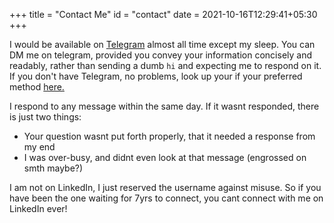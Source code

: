 +++
title = "Contact Me"
id = "contact"
date = 2021-10-16T12:29:41+05:30
+++

I would be available on [Telegram](https://t.me/baalajimaestro) almost all time except my sleep. You can DM me on telegram, provided you convey your information concisely and readably, rather than sending a dumb `hi` and expecting me to respond on it.
If you don't have Telegram, no problems, look up your if your preferred method [here.](https://links.baalajimaestro.me)

I respond to any message within the same day. If it wasnt responded, there is just two things:
- Your question wasnt put forth properly, that it needed a response from my end
- I was over-busy, and didnt even look at that message (engrossed on smth maybe?)

I am not on LinkedIn, I just reserved the username against misuse. So if you have been the one waiting for 7yrs to connect, you cant connect with me on LinkedIn ever!
